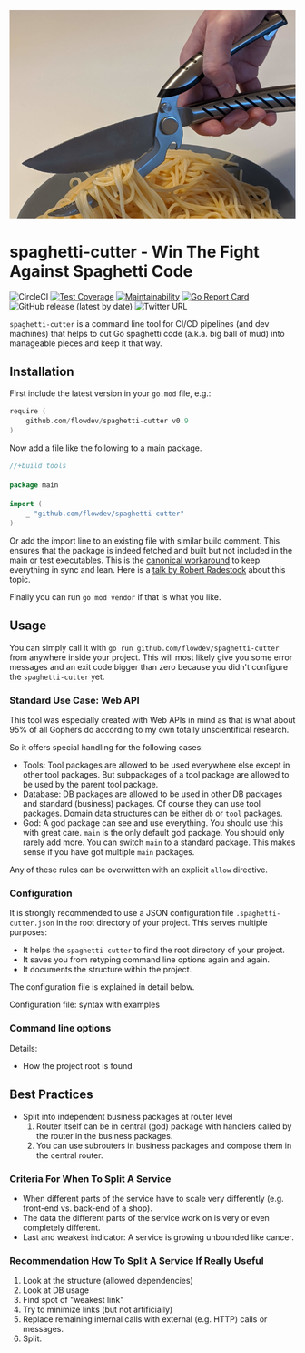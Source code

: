 ![spaghetti cutter](./spaghetti-cutter.jpg "spaghetti cutter")

# spaghetti-cutter - Win The Fight Against Spaghetti Code

![CircleCI](https://img.shields.io/circleci/build/github/flowdev/spaghetti-cutter/master)
[![Test Coverage](https://api.codeclimate.com/v1/badges/91d98c13ac5390ba6116/test_coverage)](https://codeclimate.com/github/flowdev/spaghetti-cutter/test_coverage)
[![Maintainability](https://api.codeclimate.com/v1/badges/91d98c13ac5390ba6116/maintainability)](https://codeclimate.com/github/flowdev/spaghetti-cutter/maintainability)
[![Go Report Card](https://goreportcard.com/badge/github.com/flowdev/spaghetti-cutter)](https://goreportcard.com/report/github.com/flowdev/spaghetti-cutter)
![GitHub release (latest by date)](https://img.shields.io/github/v/release/flowdev/spaghetti-cutter)
![Twitter URL](https://img.shields.io/twitter/url?style=social&url=https%3A%2F%2Fgithub.com%2Fflowdev%2Fspaghetti-cutter)

`spaghetti-cutter` is a command line tool for CI/CD pipelines (and dev machines)
that helps to cut Go spaghetti code (a.k.a. big ball of mud) into manageable pieces
and keep it that way.

## Installation

First include the latest version in your `go.mod` file, e.g.:
```Go
require (
	github.com/flowdev/spaghetti-cutter v0.9
)
```

Now add a file like the following to a main package.

```Go
//+build tools

package main

import (
    _ "github.com/flowdev/spaghetti-cutter"
)
```

Or add the import line to an existing file with similar build comment.
This ensures that the package is indeed fetched and built but not included in
the main or test executables. This is the
[canonical workaround](https://github.com/golang/go/wiki/Modules#how-can-i-track-tool-dependencies-for-a-module)
to keep everything in sync and lean.
Here is a [talk by Robert Radestock](https://www.youtube.com/watch?v=PhBhwgYFuw0)
about this topic.

Finally you can run `go mod vendor` if that is what you like.


## Usage

You can simply call it with `go run github.com/flowdev/spaghetti-cutter`
from anywhere inside your project.
This will most likely give you some error messages and an exit code bigger than
zero because you didn't configure the `spaghetti-cutter` yet.


### Standard Use Case: Web API

This tool was especially created with Web APIs in mind as that is what about
95% of all Gophers do according to my own totally unscientifical research.

So it offers special handling for the following cases:
- Tools: Tool packages are allowed to be used everywhere else except in other
  tool packages. But subpackages of a tool package are allowed to be used by
  the parent tool package.
- Database: DB packages are allowed to be used in other DB packages and
  standard (business) packages. Of course they can use tool packages.
  Domain data structures can be either `db` or `tool` packages.
- God: A god package can see and use everything. You should use this with great
  care. `main` is the only default god package. You should only rarely add more.
  You can switch `main` to a standard package. This makes sense if you have got
  multiple `main` packages.

Any of these rules can be overwritten with an explicit `allow` directive.


### Configuration

It is strongly recommended to use a JSON configuration file
`.spaghetti-cutter.json` in the root directory of your project.
This serves multiple purposes:
- It helps the `spaghetti-cutter` to find the root directory of your project.
- It saves you from retyping command line options again and again.
- It documents the structure within the project.

The configuration file is explained in detail below.


Configuration file: syntax with examples


### Command line options

Details:
- How the project root is found


## Best Practices

- Split into independent business packages at router level
  1. Router itself can be in central (god) package with
     handlers called by the router in the business packages.
  1. You can use subrouters in business packages and
     compose them in the central router.


### Criteria For When To Split A Service

- When different parts of the service have to scale very differently
  (e.g. front-end vs. back-end of a shop).
- The data the different parts of the service work on is very or even completely different.
- Last and weakest indicator: A service is growing unbounded like cancer.

### Recommendation How To Split A Service If Really Useful

1. Look at the structure (allowed dependencies)
1. Look at DB usage
1. Find spot of "weakest link"
1. Try to minimize links (but not artificially)
1. Replace remaining internal calls with external (e.g. HTTP) calls or messages.
1. Split.
